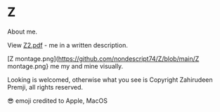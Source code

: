 # Z
About me.

View [Z2.pdf](https://github.com/nondescript74/Z/blob/main/Z2.pdf) - me in a written description.

[Z montage.png](https://github.com/nondescript74/Z/blob/main/Z montage.png} me my and mine visually.

Looking is welcomed, otherwise what you see is Copyright Zahirudeen Premji, all rights reserved.

😎 emoji credited to Apple, MacOS
